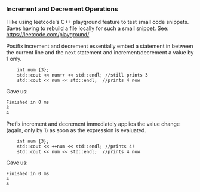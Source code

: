 ### Increment and Decrement Operations

I like using leetcode's C++ playground feature to test small code snippets. Saves having to rebuild a file locally for such a small snippet. See: https://leetcode.com/playground/

Postfix increment and decrement essentially embed a statement in between the current line and the next statement and increment/decrement a value by 1 only. 

```
    int num {3};
    std::cout << num++ << std::endl; //still prints 3
    std::cout << num << std::endl;  //prints 4 now

```

Gave us:

```
Finished in 0 ms
3
4
```

Prefix increment and decrement immediately applies the value change (again, only by 1) as soon as the expression is evaluated. 

```
    int num {3};
    std::cout << ++num << std::endl; //prints 4!
    std::cout << num << std::endl;  //prints 4 now

```

Gave us:

```
Finished in 0 ms
4
4
```